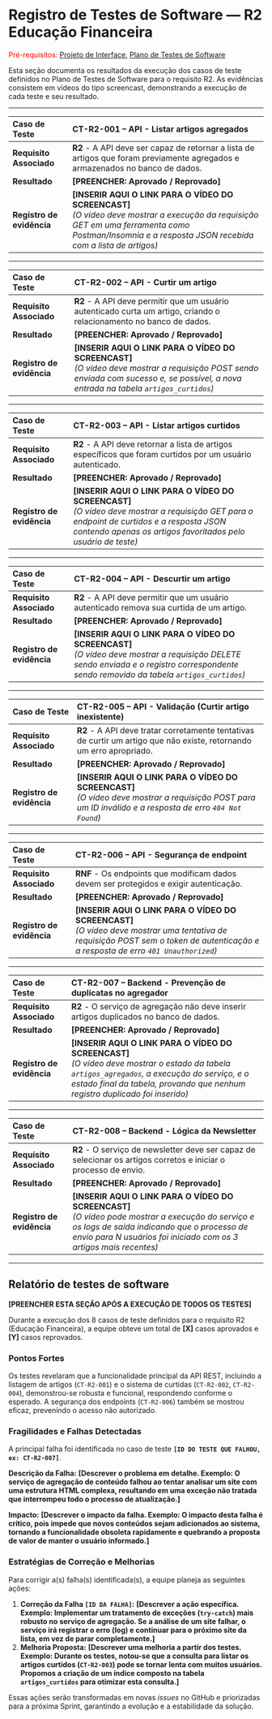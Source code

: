 # Registro de Testes de Software — R2 Educação Financeira

<span style="color:red">Pré-requisitos: <a href="3-Projeto de Interface.md"> Projeto de Interface</a></span>, <a href="6-Plano de Testes de Software.md"> Plano de Testes de Software</a>

Esta seção documenta os resultados da execução dos casos de teste definidos no Plano de Testes de Software para o requisito R2. As evidências consistem em vídeos do tipo screencast, demonstrando a execução de cada teste e seu resultado.

---

| **Caso de Teste** | **CT-R2-001 – API - Listar artigos agregados** |
| :--- | :--- |
| **Requisito Associado** | **R2** - A API deve ser capaz de retornar a lista de artigos que foram previamente agregados e armazenados no banco de dados. |
| **Resultado** | **[PREENCHER: Aprovado / Reprovado]** |
| **Registro de evidência** | **[INSERIR AQUI O LINK PARA O VÍDEO DO SCREENCAST]** <br> *(O vídeo deve mostrar a execução da requisição GET em uma ferramenta como Postman/Insomnia e a resposta JSON recebida com a lista de artigos)* |

---

| **Caso de Teste** | **CT-R2-002 – API - Curtir um artigo** |
| :--- | :--- |
| **Requisito Associado** | **R2** - A API deve permitir que um usuário autenticado curta um artigo, criando o relacionamento no banco de dados. |
| **Resultado** | **[PREENCHER: Aprovado / Reprovado]** |
| **Registro de evidência** | **[INSERIR AQUI O LINK PARA O VÍDEO DO SCREENCAST]** <br> *(O vídeo deve mostrar a requisição POST sendo enviada com sucesso e, se possível, a nova entrada na tabela `artigos_curtidos`)* |

---

| **Caso de Teste** | **CT-R2-003 – API - Listar artigos curtidos** |
| :--- | :--- |
| **Requisito Associado** | **R2** - A API deve retornar a lista de artigos específicos que foram curtidos por um usuário autenticado. |
| **Resultado** | **[PREENCHER: Aprovado / Reprovado]** |
| **Registro de evidência** | **[INSERIR AQUI O LINK PARA O VÍDEO DO SCREENCAST]** <br> *(O vídeo deve mostrar a requisição GET para o endpoint de curtidos e a resposta JSON contendo apenas os artigos favoritados pelo usuário de teste)* |

---

| **Caso de Teste** | **CT-R2-004 – API - Descurtir um artigo** |
| :--- | :--- |
| **Requisito Associado** | **R2** - A API deve permitir que um usuário autenticado remova sua curtida de um artigo. |
| **Resultado** | **[PREENCHER: Aprovado / Reprovado]** |
| **Registro de evidência** | **[INSERIR AQUI O LINK PARA O VÍDEO DO SCREENCAST]** <br> *(O vídeo deve mostrar a requisição DELETE sendo enviada e o registro correspondente sendo removido da tabela `artigos_curtidos`)* |

---

| **Caso de Teste** | **CT-R2-005 – API - Validação (Curtir artigo inexistente)** |
| :--- | :--- |
| **Requisito Associado** | **R2** - A API deve tratar corretamente tentativas de curtir um artigo que não existe, retornando um erro apropriado. |
| **Resultado** | **[PREENCHER: Aprovado / Reprovado]** |
| **Registro de evidência** | **[INSERIR AQUI O LINK PARA O VÍDEO DO SCREENCAST]** <br> *(O vídeo deve mostrar a requisição POST para um ID inválido e a resposta de erro `404 Not Found`)* |

---

| **Caso de Teste** | **CT-R2-006 – API - Segurança de endpoint** |
| :--- | :--- |
| **Requisito Associado** | **RNF** - Os endpoints que modificam dados devem ser protegidos e exigir autenticação. |
| **Resultado** | **[PREENCHER: Aprovado / Reprovado]** |
| **Registro de evidência** | **[INSERIR AQUI O LINK PARA O VÍDEO DO SCREENCAST]** <br> *(O vídeo deve mostrar uma tentativa de requisição POST sem o token de autenticação e a resposta de erro `401 Unauthorized`)* |

---

| **Caso de Teste** | **CT-R2-007 – Backend - Prevenção de duplicatas no agregador** |
| :--- | :--- |
| **Requisito Associado** | **R2** - O serviço de agregação não deve inserir artigos duplicados no banco de dados. |
| **Resultado** | **[PREENCHER: Aprovado / Reprovado]** |
| **Registro de evidência** | **[INSERIR AQUI O LINK PARA O VÍDEO DO SCREENCAST]** <br> *(O vídeo deve mostrar o estado da tabela `artigos_agregados`, a execução do serviço, e o estado final da tabela, provando que nenhum registro duplicado foi inserido)* |

---

| **Caso de Teste** | **CT-R2-008 – Backend - Lógica da Newsletter** |
| :--- | :--- |
| **Requisito Associado** | **R2** - O serviço de newsletter deve ser capaz de selecionar os artigos corretos e iniciar o processo de envio. |
| **Resultado** | **[PREENCHER: Aprovado / Reprovado]** |
| **Registro de evidência** | **[INSERIR AQUI O LINK PARA O VÍDEO DO SCREENCAST]** <br> *(O vídeo pode mostrar a execução do serviço e os logs de saída indicando que o processo de envio para N usuários foi iniciado com os 3 artigos mais recentes)* |

---

## Relatório de testes de software

**[PREENCHER ESTA SEÇÃO APÓS A EXECUÇÃO DE TODOS OS TESTES]**

Durante a execução dos 8 casos de teste definidos para o requisito R2 (Educação Financeira), a equipe obteve um total de **[X]** casos aprovados e **[Y]** casos reprovados.

### Pontos Fortes
Os testes revelaram que a funcionalidade principal da API REST, incluindo a listagem de artigos (`CT-R2-001`) e o sistema de curtidas (`CT-R2-002`, `CT-R2-004`), demonstrou-se robusta e funcional, respondendo conforme o esperado. A segurança dos endpoints (`CT-R2-006`) também se mostrou eficaz, prevenindo o acesso não autorizado.

### Fragilidades e Falhas Detectadas
A principal falha foi identificada no caso de teste **`[ID DO TESTE QUE FALHOU, ex: CT-R2-007]`**. 

**Descrição da Falha:** **[Descrever o problema em detalhe. Exemplo: O serviço de agregação de conteúdo falhou ao tentar analisar um site com uma estrutura HTML complexa, resultando em uma exceção não tratada que interrompeu todo o processo de atualização.]**

**Impacto:** **[Descrever o impacto da falha. Exemplo: O impacto desta falha é crítico, pois impede que novos conteúdos sejam adicionados ao sistema, tornando a funcionalidade obsoleta rapidamente e quebrando a proposta de valor de manter o usuário informado.]**

### Estratégias de Correção e Melhorias
Para corrigir a(s) falha(s) identificada(s), a equipe planeja as seguintes ações:

1.  **Correção da Falha `[ID DA FALHA]`:** **[Descrever a ação específica. Exemplo: Implementar um tratamento de exceções (`try-catch`) mais robusto no serviço de agregação. Se a análise de um site falhar, o serviço irá registrar o erro (log) e continuar para o próximo site da lista, em vez de parar completamente.]**
2.  **Melhoria Proposta:** **[Descrever uma melhoria a partir dos testes. Exemplo: Durante os testes, notou-se que a consulta para listar os artigos curtidos (`CT-R2-003`) pode se tornar lenta com muitos usuários. Propomos a criação de um índice composto na tabela `artigos_curtidos` para otimizar esta consulta.]**

Essas ações serão transformadas em novas *issues* no GitHub e priorizadas para a próxima Sprint, garantindo a evolução e a estabilidade da solução.